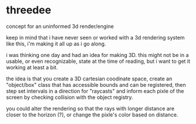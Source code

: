 # threedee
concept for an uninformed 3d render/engine

keep in mind that i have never seen or worked with a 3d rendering system like this, i'm making it all up as i go along.

i was thinking one day and had an idea for making 3D. this might not be in a usable, or even recognizable, state at the time of reading, but i want to get it working at least a bit.

the idea is that you create a 3D cartesian coodinate space, create an "object/box" class that has accessible bounds and can be registered, then step set intervals in a direction for "raycasts" and inform each pixle of the screen by checking collision with the object registry.

you could alter the rendering so that the rays with longer distance are closer to the horizon (?), or change the pixle's color based on distance.
